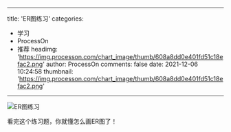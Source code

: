 
---
title: 'ER图练习'
categories: 
 - 学习
 - ProcessOn
 - 推荐
headimg: 'https://img.processon.com/chart_image/thumb/608a8dd0e401fd51c18efac2.png'
author: ProcessOn
comments: false
date: 2021-12-06 10:24:58
thumbnail: 'https://img.processon.com/chart_image/thumb/608a8dd0e401fd51c18efac2.png'
---

<div>   
<img class="thumb" alt="ER图练习" src="https://img.processon.com/chart_image/thumb/608a8dd0e401fd51c18efac2.png" referrerpolicy="no-referrer">
<p>看完这个练习题，你就懂怎么画ER图了！</p>  
</div>
            